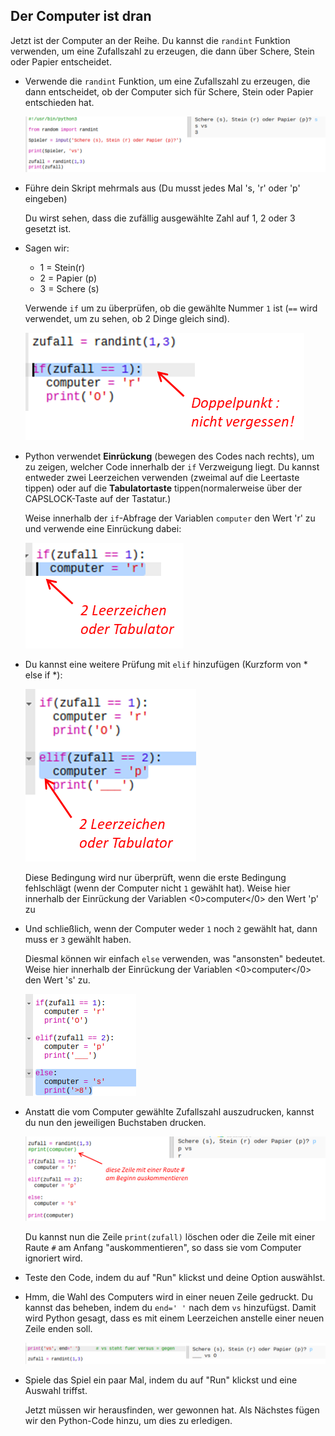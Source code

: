 ## Der Computer ist dran

Jetzt ist der Computer an der Reihe. Du kannst die `randint` Funktion verwenden, um eine Zufallszahl zu erzeugen, die dann über Schere, Stein oder Papier entscheidet.

+ Verwende die `randint` Funktion, um eine Zufallszahl zu erzeugen, die dann entscheidet, ob der Computer sich für Schere, Stein oder Papier entschieden hat.
    
    ![screenshot](images/rps-randint.png)

+ Führe dein Skript mehrmals aus (Du musst jedes Mal 's, 'r' oder 'p' eingeben)
    
    Du wirst sehen, dass die zufällig ausgewählte Zahl auf 1, 2 oder 3 gesetzt ist.

+ Sagen wir:
    
    + 1 = Stein(r)
    + 2 = Papier (p)
    + 3 = Schere (s)
    
    Verwende `if` um zu überprüfen, ob die gewählte Nummer `1` ist (`==` wird verwendet, um zu sehen, ob 2 Dinge gleich sind).
    
    ![screenshot](images/rps-if-1.png)

+ Python verwendet **Einrückung** (bewegen des Codes nach rechts), um zu zeigen, welcher Code innerhalb der `if` Verzweigung liegt. Du kannst entweder zwei Leerzeichen verwenden (zweimal auf die Leertaste tippen) oder auf die **Tabulatortaste** tippen(normalerweise über der CAPSLOCK-Taste auf der Tastatur.)
    
    Weise innerhalb der `if`-Abfrage der Variablen `computer` den Wert 'r' zu und verwende eine Einrückung dabei:
    
    ![screenshot](images/rps-indent.png)

+ Du kannst eine weitere Prüfung mit `elif` hinzufügen (Kurzform von * else if *):
    
    ![screenshot](images/rps-elif-2.png)
    
    Diese Bedingung wird nur überprüft, wenn die erste Bedingung fehlschlägt (wenn der Computer nicht `1` gewählt hat). Weise hier innerhalb der Einrückung der Variablen <0>computer</0> den Wert 'p' zu

+ Und schließlich, wenn der Computer weder `1` noch `2` gewählt hat, dann muss er `3` gewählt haben.
    
    Diesmal können wir einfach `else` verwenden, was "ansonsten" bedeutet. Weise hier innerhalb der Einrückung der Variablen <0>computer</0> den Wert 's' zu.
    
    ![screenshot](images/rps-else-3.png)

+ Anstatt die vom Computer gewählte Zufallszahl auszudrucken, kannst du nun den jeweiligen Buchstaben drucken.
    
    ![screenshot](images/rps-print-computer.png)
    
    Du kannst nun die Zeile `print(zufall)` löschen oder die Zeile mit einer Raute `#` am Anfang "auskommentieren", so dass sie vom Computer ignoriert wird.

+ Teste den Code, indem du auf "Run" klickst und deine Option auswählst.

+ Hmm, die Wahl des Computers wird in einer neuen Zeile gedruckt. Du kannst das beheben, indem du `end=' '` nach dem `vs` hinzufügst. Damit wird Python gesagt, dass es mit einem Leerzeichen anstelle einer neuen Zeile enden soll.
    
    ![screenshot](images/rps-same-line.png)

+ Spiele das Spiel ein paar Mal, indem du auf "Run" klickst und eine Auswahl triffst.
    
    Jetzt müssen wir herausfinden, wer gewonnen hat. Als Nächstes fügen wir den Python-Code hinzu, um dies zu erledigen.
